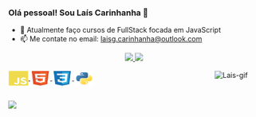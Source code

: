 ### Olá pessoal! Sou Laís Carinhanha  👋

- 🌱 Atualmente faço cursos de FullStack focada em JavaScript
- 📫 Me contate no email: laisg.carinhanha@outlook.com

<div align="center">
  <a href="https://github.com/laiscarinhanha">
  <img height="180rem" src="https://github-readme-stats.vercel.app/api?username=laiscarinhanha&show_icons=true&theme=jolly&include_all_commits=true&count_private=true"/>
  <img height="180rem" src="https://github-readme-stats.vercel.app/api/top-langs/?username=laiscarinhanha&layout=compact&langs_count=7&theme=jolly"/>
</div>
  
<div style="display: inline_block"><br>
  <img align="center" alt="Lais-Js" height="30" width="40" src="https://raw.githubusercontent.com/devicons/devicon/master/icons/javascript/javascript-plain.svg">
  <img align="center" alt="Lais-HTML" height="30" width="40" src="https://raw.githubusercontent.com/devicons/devicon/master/icons/html5/html5-original.svg">
  <img align="center" alt="Lais-CSS" height="30" width="40" src="https://raw.githubusercontent.com/devicons/devicon/master/icons/css3/css3-original.svg">
  <img align="center" alt="Lais-Python" height="30" width="40" src="https://raw.githubusercontent.com/devicons/devicon/master/icons/python/python-original.svg">
  <img align="right" alt="Lais-gif" src="https://i.picasion.com/pic92/08eb650cfb430e5bd5953a5bce35784f.gif" width="90" height="90" border="0">
  
</div>
  
##
<div>
  <a href="www.linkedin.com/in/laiscarinhanha" target="_blank"><img src="https://img.shields.io/badge/-LinkedIn-%230077B5?style=for-the-badge&logo=linkedin&logoColor=white" target="_blank"></a>
  
</div>
